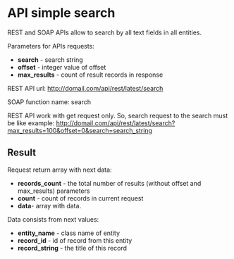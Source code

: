 API simple search
====================

REST and SOAP APIs allow to search by all text fields in all entities.

Parameters for APIs requests:

 - **search** - search string
 - **offset** - integer value of offset
 - **max_results** - count  of result records in response

REST API url: http://domail.com/api/rest/latest/search

SOAP function name: search

REST API work with get request only. So, search request to the search must be like example:
http://domail.com/api/rest/latest/search?max_results=100&offset=0&search=search_string

Result
------

Request return array with next data:

 - **records_count** - the total number of results (without offset and max_results) parameters
 - **count** - count of records in current request
 - **data**- array with data.

 Data consists from next values:

 - **entity_name** - class name of entity
 - **record_id** - id of record from this entity
 - **record_string** - the title of this record